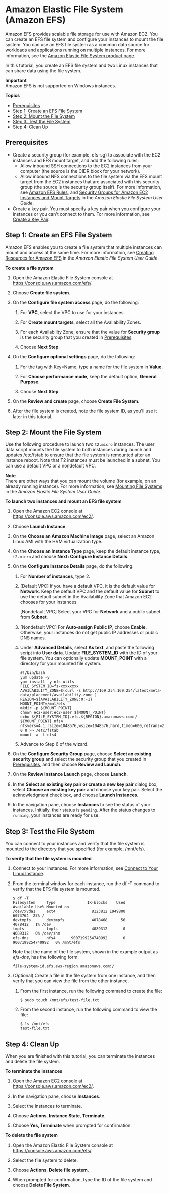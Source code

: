 # Amazon Elastic File System \(Amazon EFS\)<a name="AmazonEFS"></a>

Amazon EFS provides scalable file storage for use with Amazon EC2\. You can create an EFS file system and configure your instances to mount the file system\. You can use an EFS file system as a common data source for workloads and applications running on multiple instances\. For more information, see the [Amazon Elastic File System product page](https://aws.amazon.com/efs)\.

In this tutorial, you create an EFS file system and two Linux instances that can share data using the file system\.

**Important**  
Amazon EFS is not supported on Windows instances\.

**Topics**
+ [Prerequisites](#efs-prerequisites)
+ [Step 1: Create an EFS File System](#efs-create-file-system)
+ [Step 2: Mount the File System](#efs-mount-file-system)
+ [Step 3: Test the File System](#efs-test-file-system)
+ [Step 4: Clean Up](#efs-clean-up)

## Prerequisites<a name="efs-prerequisites"></a>
+ Create a security group \(for example, efs\-sg\) to associate with the EC2 instances and EFS mount target, and add the following rules:
  + Allow inbound SSH connections to the EC2 instances from your computer \(the source is the CIDR block for your network\)\.
  + Allow inbound NFS connections to the file system via the EFS mount target from the EC2 instances that are associated with this security group \(the source is the security group itself\)\. For more information, see [Amazon EFS Rules](security-group-rules-reference.md#sg-rules-efs), and [Security Groups for Amazon EC2 Instances and Mount Targets](https://docs.aws.amazon.com/efs/latest/ug/security-considerations.html#network-access) in the *Amazon Elastic File System User Guide*\.
+ Create a key pair\. You must specify a key pair when you configure your instances or you can't connect to them\. For more information, see [Create a Key Pair](get-set-up-for-amazon-ec2.md#create-a-key-pair)\.

## Step 1: Create an EFS File System<a name="efs-create-file-system"></a>

Amazon EFS enables you to create a file system that multiple instances can mount and access at the same time\. For more information, see [Creating Resources for Amazon EFS](https://docs.aws.amazon.com/efs/latest/ug/creating-using.html) in the *Amazon Elastic File System User Guide*\.

**To create a file system**

1. Open the Amazon Elastic File System console at [https://console\.aws\.amazon\.com/efs/](https://console.aws.amazon.com/efs/)\.

1. Choose **Create file system**\.

1. On the **Configure file system access** page, do the following:

   1. For **VPC**, select the VPC to use for your instances\.

   1. For **Create mount targets**, select all the Availability Zones\.

   1. For each Availability Zone, ensure that the value for **Security group** is the security group that you created in [Prerequisites](#efs-prerequisites)\.

   1. Choose **Next Step**\.

1. On the **Configure optional settings** page, do the following:

   1. For the tag with Key=Name, type a name for the file system in **Value**\.

   1. For **Choose performance mode**, keep the default option, **General Purpose**\.

   1. Choose **Next Step**\.

1. On the **Review and create** page, choose **Create File System**\.

1. After the file system is created, note the file system ID, as you'll use it later in this tutorial\.

## Step 2: Mount the File System<a name="efs-mount-file-system"></a>

Use the following procedure to launch two `t2.micro` instances\. The user data script mounts the file system to both instances during launch and updates /etc/fstab to ensure that the file system is remounted after an instance reboot\. Note that T2 instances must be launched in a subnet\. You can use a default VPC or a nondefault VPC\.

**Note**  
There are other ways that you can mount the volume \(for example, on an already running instance\)\. For more information, see [Mounting File Systems](https://docs.aws.amazon.com/efs/latest/ug/mounting-fs.html) in the *Amazon Elastic File System User Guide*\.

**To launch two instances and mount an EFS file system**

1. Open the Amazon EC2 console at [https://console\.aws\.amazon\.com/ec2/](https://console.aws.amazon.com/ec2/)\.

1. Choose **Launch Instance**\.

1. On the **Choose an Amazon Machine Image** page, select an Amazon Linux AMI with the HVM virtualization type\.

1. On the **Choose an Instance Type** page, keep the default instance type, `t2.micro` and choose **Next: Configure Instance Details**\.

1. On the **Configure Instance Details** page, do the following:

   1. For **Number of instances**, type 2\.

   1. \[Default VPC\] If you have a default VPC, it is the default value for **Network**\. Keep the default VPC and the default value for **Subnet** to use the default subnet in the Availability Zone that Amazon EC2 chooses for your instances\.

      \[Nondefault VPC\] Select your VPC for **Network** and a public subnet from **Subnet**\.

   1. \[Nondefault VPC\] For **Auto\-assign Public IP**, choose **Enable**\. Otherwise, your instances do not get public IP addresses or public DNS names\.

   1. Under **Advanced Details**, select **As text**, and paste the following script into **User data**\. Update **FILE\_SYSTEM\_ID** with the ID of your file system\. You can optionally update **MOUNT\_POINT** with a directory for your mounted file system\. 

      ```
      #!/bin/bash
      yum update -y
      yum install -y nfs-utils
      FILE_SYSTEM_ID=fs-xxxxxxxx
      AVAILABILITY_ZONE=$(curl -s http://169.254.169.254/latest/meta-data/placement/availability-zone )
      REGION=${AVAILABILITY_ZONE:0:-1}
      MOUNT_POINT=/mnt/efs
      mkdir -p ${MOUNT_POINT}
      chown ec2-user:ec2-user ${MOUNT_POINT}
      echo ${FILE_SYSTEM_ID}.efs.${REGION}.amazonaws.com:/ ${MOUNT_POINT} nfs4 nfsvers=4.1,rsize=1048576,wsize=1048576,hard,timeo=600,retrans=2,_netdev 0 0 >> /etc/fstab
      mount -a -t nfs4
      ```

   1. Advance to Step 6 of the wizard\.

1. On the **Configure Security Group** page, choose **Select an existing security group** and select the security group that you created in [Prerequisites](#efs-prerequisites), and then choose **Review and Launch**\.

1. On the **Review Instance Launch** page, choose **Launch**\.

1. In the **Select an existing key pair or create a new key pair** dialog box, select **Choose an existing key pair** and choose your key pair\. Select the acknowledgment check box, and choose **Launch Instances**\.

1. In the navigation pane, choose **Instances** to see the status of your instances\. Initially, their status is `pending`\. After the status changes to `running`, your instances are ready for use\.

## Step 3: Test the File System<a name="efs-test-file-system"></a>

You can connect to your instances and verify that the file system is mounted to the directory that you specified \(for example, /mnt/efs\)\.

**To verify that the file system is mounted**

1. Connect to your instances\. For more information, see [Connect to Your Linux Instance](AccessingInstances.md)\.

1. From the terminal window for each instance, run the df \-T command to verify that the EFS file system is mounted\.

   ```
   $ df -T
   Filesystem     Type              1K-blocks    Used          Available Use% Mounted on
   /dev/xvda1     ext4                8123812 1949800            6073764  25% /
   devtmpfs       devtmpfs            4078468      56            4078412   1% /dev
   tmpfs          tmpfs               4089312       0            4089312   0% /dev/shm
   efs-dns        nfs4       9007199254740992       0   9007199254740992   0% /mnt/efs
   ```

   Note that the name of the file system, shown in the example output as *efs\-dns*, has the following form:

   ```
   file-system-id.efs.aws-region.amazonaws.com:/
   ```

1. \(Optional\) Create a file in the file system from one instance, and then verify that you can view the file from the other instance\.

   1. From the first instance, run the following command to create the file:

      ```
      $ sudo touch /mnt/efs/test-file.txt
      ```

   1. From the second instance, run the following command to view the file:

      ```
      $ ls /mnt/efs
      test-file.txt
      ```

## Step 4: Clean Up<a name="efs-clean-up"></a>

When you are finished with this tutorial, you can terminate the instances and delete the file system\.

**To terminate the instances**

1. Open the Amazon EC2 console at [https://console\.aws\.amazon\.com/ec2/](https://console.aws.amazon.com/ec2/)\.

1. In the navigation pane, choose **Instances**\.

1. Select the instances to terminate\.

1. Choose **Actions**, **Instance State**, **Terminate**\.

1. Choose **Yes, Terminate** when prompted for confirmation\.

**To delete the file system**

1. Open the Amazon Elastic File System console at [https://console\.aws\.amazon\.com/efs/](https://console.aws.amazon.com/efs/)\.

1. Select the file system to delete\.

1. Choose **Actions**, **Delete file system**\.

1. When prompted for confirmation, type the ID of the file system and choose **Delete File System**\.